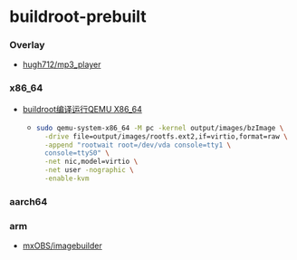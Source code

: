 buildroot-prebuilt
============================
### Overlay
- [hugh712/mp3_player](https://github.com/hugh712/mp3_player)

### x86_64
- [buildroot编译运行QEMU X86_64](https://jgsun.github.io/2020/05/28/qemu-x86-64/)
  - ```bash
    sudo qemu-system-x86_64 -M pc -kernel output/images/bzImage \
      -drive file=output/images/rootfs.ext2,if=virtio,format=raw \
      -append "rootwait root=/dev/vda console=tty1 \
      console=ttyS0" \
      -net nic,model=virtio \
      -net user -nographic \
      -enable-kvm
    ```
### aarch64


### arm
- [mxOBS/imagebuilder](https://github.com/mxOBS/imagebuilder)
